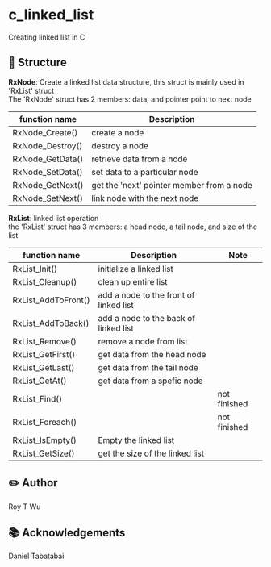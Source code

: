 # c_linked_list

Creating linked list in C  


📝 Structure
---------
**RxNode**: Create a linked list data structure, this struct is mainly used in 'RxList' struct  
        The 'RxNode' struct has 2 members: data, and pointer point to next node   
      
| function name | Description |
| ------------- | ----------- |
|RxNode_Create()  | create a node |   
|RxNode_Destroy() | destroy a node | 
|RxNode_GetData() | retrieve data from a node |  
|RxNode_SetData() | set data to a particular node |  
|RxNode_GetNext() | get the 'next' pointer member from a node |  
|RxNode_SetNext() | link node with the next node |  

**RxList**: linked list operation   
        the 'RxList' struct has 3 members: a head node, a tail node, and size of the list   

| function name | Description | Note |
| ------------- | ----------- | ---- |
|RxList_Init()      | initialize a linked list |   |
|RxList_Cleanup()   | clean up entire list | |
|RxList_AddToFront()| add a node to the front of linked list | |
|RxList_AddToBack() | add a node to the back of linked list |  |
|RxList_Remove()    | remove a node from list |   |    
|RxList_GetFirst()  |get data from the head node |  |  
|RxList_GetLast()   |get data from the tail node |  |
|RxList_GetAt()     |get data from a spefic node |  |  
|RxList_Find()      |  | not finished |  
|RxList_Foreach()   |  | not finished |
|RxList_IsEmpty()   |Empty the linked list | |  
|RxList_GetSize()   |get the size of the linked list |  |        



✏️ Author
------
Roy T Wu


📚 Acknowledgements
----------------
Daniel Tabatabai
